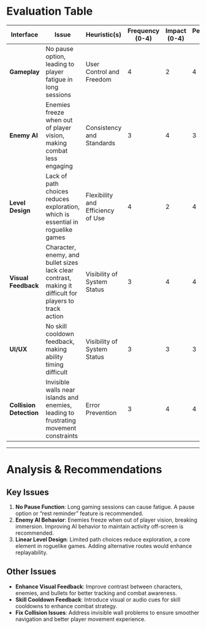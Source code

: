 
# **Evaluation Table**

| **Interface** | **Issue** | **Heuristic(s)** | **Frequency (0-4)** | **Impact (0-4)** | **Persistence (0-4)** | **Severity (F+I+P)/3** |
|-------------|------|-------------|-----------------|-------------|----------------|------------------|
| **Gameplay** | No pause option, leading to player fatigue in long sessions | User Control and Freedom | 4 | 2 | 4 | 3.33 |
| **Enemy AI** | Enemies freeze when out of player vision, making combat less engaging | Consistency and Standards | 3 | 4 | 3 | 3.33 |
| **Level Design** | Lack of path choices reduces exploration, which is essential in roguelike games | Flexibility and Efficiency of Use | 4 | 2 | 4 | 3.33 |
| **Visual Feedback** | Character, enemy, and bullet sizes lack clear contrast, making it difficult for players to track action | Visibility of System Status | 3 | 4 | 4 | 3.67 |
| **UI/UX** | No skill cooldown feedback, making ability timing difficult | Visibility of System Status | 3 | 3 | 3 | 3.00 |
| **Collision Detection** | Invisible walls near islands and enemies, leading to frustrating movement constraints | Error Prevention | 3 | 4 | 4 | 3.67 |

---

# **Analysis & Recommendations**
## **Key Issues**
1. **No Pause Function**: Long gaming sessions can cause fatigue. A pause option or “rest reminder” feature is recommended.
2. **Enemy AI Behavior**: Enemies freeze when out of player vision, breaking immersion. Improving AI behavior to maintain activity off-screen is recommended.
3. **Linear Level Design**: Limited path choices reduce exploration, a core element in roguelike games. Adding alternative routes would enhance replayability.

## **Other Issues**
- **Enhance Visual Feedback**: Improve contrast between characters, enemies, and bullets for better tracking and combat awareness.
- **Skill Cooldown Feedback**: Introduce visual or audio cues for skill cooldowns to enhance combat strategy.
- **Fix Collision Issues**: Address invisible wall problems to ensure smoother navigation and better player movement experience.